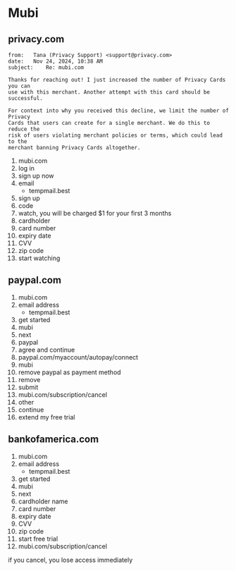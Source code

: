 # Mubi

## privacy.com

~~~
from:	Tana (Privacy Support) <support@privacy.com>
date:	Nov 24, 2024, 10:38 AM
subject:	Re: mubi.com

Thanks for reaching out! I just increased the number of Privacy Cards you can
use with this merchant. Another attempt with this card should be successful.

For context into why you received this decline, we limit the number of Privacy
Cards that users can create for a single merchant. We do this to reduce the
risk of users violating merchant policies or terms, which could lead to the
merchant banning Privacy Cards altogether.
~~~

1. mubi.com
2. log in
3. sign up now
4. email
   - tempmail.best
5. sign up
6. code
7. watch, you will be charged $1 for your first 3 months
8. cardholder
9. card number
10. expiry date
11. CVV
12. zip code
13. start watching

## paypal.com

1. mubi.com
2. email address
   - tempmail.best
3. get started
4. mubi
5. next
6. paypal
7. agree and continue
8. paypal.com/myaccount/autopay/connect
9. mubi
10. remove paypal as payment method
11. remove
12. submit
13. mubi.com/subscription/cancel
14. other
15. continue
16. extend my free trial

## bankofamerica.com

1. mubi.com
2. email address
   - tempmail.best
3. get started
4. mubi
5. next
6. cardholder name
7. card number
8. expiry date
9. CVV
10. zip code
11. start free trial
12. mubi.com/subscription/cancel

if you cancel, you lose access immediately
